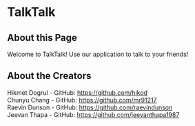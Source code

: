 # TalkTalk

## About this Page
Welcome to TalkTalk! Use our application to talk to your friends!

## About the Creators
Hikmet Dogrul - GitHub: https://github.com/hikod     
Chunyu Chang - GitHub: https://github.com/mr91217    
Raevin Dunson - GitHub: https://github.com/raevindunson     
Jeevan Thapa - GitHub: https://github.com/jeevanthapa1987
